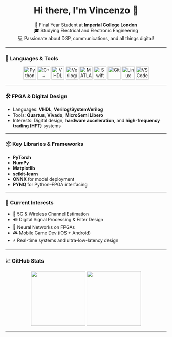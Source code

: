 <h1 align="center">Hi there, I'm Vincenzo 👋</h1>
<p align="center">
  🧠 Final Year Student at <strong>Imperial College London</strong><br>
  🎓 Studying Electrical and Electronic Engineering<br>
  💻 Passionate about DSP, communications, and all things digital!
</p>

---

### 🚀 Languages & Tools

<p align="center">
  <img src="https://cdn.jsdelivr.net/gh/devicons/devicon/icons/python/python-original.svg" alt="Python" width="40" height="40"/>
  <img src="https://cdn.jsdelivr.net/gh/devicons/devicon/icons/cplusplus/cplusplus-original.svg" alt="C++" width="40" height="40"/>
  <img src="https://upload.wikimedia.org/wikipedia/commons/8/87/VHDL_logo.svg" alt="VHDL" width="40" height="40"/>
  <img src="https://upload.wikimedia.org/wikipedia/commons/2/2e/Verilog_logo.svg" alt="Verilog/SystemVerilog" width="40" height="40"/>
  <img src="https://upload.wikimedia.org/wikipedia/commons/2/21/Matlab_Logo.png" alt="MATLAB" width="40" height="40"/>
  <img src="https://cdn.jsdelivr.net/gh/devicons/devicon/icons/swift/swift-original.svg" alt="Swift" width="40" height="40"/>
  <img src="https://cdn.jsdelivr.net/gh/devicons/devicon/icons/git/git-original.svg" alt="Git" width="40" height="40"/>
  <img src="https://cdn.jsdelivr.net/gh/devicons/devicon/icons/linux/linux-original.svg" alt="Linux" width="40" height="40"/>
  <img src="https://cdn.jsdelivr.net/gh/devicons/devicon/icons/vscode/vscode-original.svg" alt="VS Code" width="40" height="40"/>
</p>

---

### 🛠️ FPGA & Digital Design

- Languages: **VHDL**, **Verilog/SystemVerilog**
- Tools: **Quartus**, **Vivado**, **MicroSemi Libero**
- Interests: Digital design, **hardware acceleration**, and **high-frequency trading (HFT)** systems

---

### 📦 Key Libraries & Frameworks

- **PyTorch**
- **NumPy**
- **Matplotlib**
- **scikit-learn**
- **ONNX** for model deployment
- **PYNQ** for Python–FPGA interfacing

---

### 🔬 Current Interests

- 📡 5G & Wireless Channel Estimation
- 🔊 Digital Signal Processing & Filter Design
- 🧠 Neural Networks on FPGAs
- 🎮 Mobile Game Dev (iOS + Android)
- ⚡ Real-time systems and ultra-low-latency design

---

### 📈 GitHub Stats

<p align="center">
  <img height="170" src="https://github-readme-stats.vercel.app/api?username=VincenzoNannetti&show_icons=true&theme=tokyonight" />
  <img height="170" src="https://github-readme-stats.vercel.app/api/top-langs/?username=VincenzoNannetti&layout=compact&theme=tokyonight" />
</p>

---


